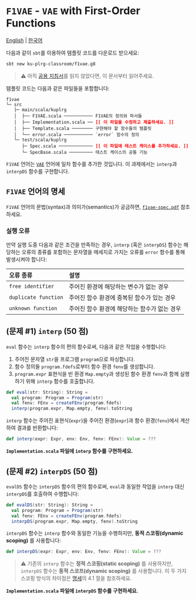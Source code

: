 # `F1VAE` - `VAE` with First-Order Functions

[English](./README.md) | [한국어](./README.ko.md)

다음과 같이 `sbt`를 이용하여 템플릿 코드를 다운로드 받으세요:
```bash
sbt new ku-plrg-classroom/f1vae.g8
```

> :warning: 아직 [공용 지침서](https://github.com/ku-plrg-classroom/docs/blob/main/README.ko.md)를 읽지 않았다면, 이 문서부터 읽어주세요.

템플릿 코드는 다음과 같은 파일들을 포함합니다:
<pre><code>f1vae
└─ src
   ├─ main/scala/kuplrg
   │  ├── F1VAE.scala ─────────── F1VAE의 정의와 파서들
   │  ├── Implementation.scala ── <b style='color:red;'>[[ 이 파일을 수정하고 제출하세요. ]]</b>
   │  ├── Template.scala ──────── 구현해야 할 함수들의 템플릿
   │  └── error.scala ─────────── `error` 함수의 정의
   └─ test/scala/kuplrg
      ├─ Spec.scala ───────────── <b style='color:red;'>[[ 이 파일에 테스트 케이스를 추가하세요. ]]</b>
      └─ SpecBase.scala ───────── 테스트 케이스의 공통 기능</code></pre>

`F1VAE` 언어는 [`VAE`](../vae/README.ko.md) 언어에 일차 함수를 추가한 것입니다.
이 과제에서는 `interp`과 `interpDS` 함수를 구현합니다.

## `F1VAE` 언어의 명세

`F1VAE` 언어의 문법(syntax)과 의미가(semantics)가 궁금하면,
[`f1vae-spec.pdf`](./f1vae-spec.pdf) 참조하세요.


### 실행 오류

만약 실행 도중 다음과 같은 조건을 만족하는 경우, `interp` (혹은 `interpDS`)
함수는 해당하는 오류의 종류를 포함하는 문자열을 메세지로 가지는 오류를 `error`
함수를 통해 발생시켜야 합니다:

| 오류 종류 | 설명 |
|:---------|:-----|
| `free identifier` | 주어진 환경에 해당하는 변수가 없는 경우 |
| `duplicate function` | 주어진 함수 환경에 중복된 함수가 있는 경우 |
| `unknown function` | 주어진 함수 환경에 해당하는 함수가 없는 경우 |


## (문제 #1) `interp` (50 점)

`eval` 함수는 `interp` 함수의 편의 함수로써, 다음과 같은 작업을 수행합니다:

1. 주어진 문자열 `str`을 프로그램 `program`으로 파싱합니다.
2. 함수 정의들 `program.fdefs`로부터 함수 환경 `fenv`를 생성합니다.
3. `program.expr` 표현식을 빈 환경 `Map.empty`과 생성된 함수 환경 `fenv`과 함께
   실행하기 위해 `interp` 함수를 호출합니다.

```scala
def eval(str: String): String =
  val program: Program = Program(str)
  val fenv: FEnv = createFEnv(program.fdefs)
  interp(program.expr, Map.empty, fenv).toString
```

`interp` 함수는 주어진 표현식(`expr`)을 주어진 환경(`expr`)과 함수
환경(`fenv`)에서 계산하여 결과를 반환합니다:
```scala
def interp(expr: Expr, env: Env, fenv: FEnv): Value = ???
```
**`Implementation.scala` 파일에 `interp` 함수를 구현하세요.**


## (문제 #2) `interpDS` (50 점)

`evalDS` 함수는 `interpDS` 함수의 편의 함수로써, `eval`과 동일한 작업을 `interp`
대신 `interpDS`를 호출하여 수행합니다:
```scala
def evalDS(str: String): String =
  val program: Program = Program(str)
  val fenv: FEnv = createFEnv(program.fdefs)
  interpDS(program.expr, Map.empty, fenv).toString
```

`interpDS` 함수는 `interp` 함수와 동일한 기능을 수행하지만, **동적
스코핑(dynamic scoping)** 를 사용합니다:
```scala
def interpDS(expr: Expr, env: Env, fenv: FEnv): Value = ???
```
> :warning: 기존의 `interp` 함수는 **정적 스코핑(static scoping)** 를 사용하지만,
> `interpDS` 함수는 **동적 스코프(dynamic scoping)** 를 사용합니다. 이 두 가지
> 스코핑 방식의 차이점은 [명세](./f1vae-spec.pdf)의 4.1 절을 참조하세요.

**`Implementation.scala` 파일에 `interpDS` 함수를 구현하세요.**
